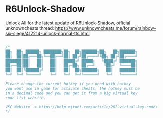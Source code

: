 # R6Unlock-Shadow
Unlock All for the latest update of R6Unlock-Shadow, official unknowncheats thread: https://www.unknowncheats.me/forum/rainbow-six-siege/412214-unlock-normal-tts.html

```c++

/*
██╗  ██╗ ██████╗ ████████╗██╗  ██╗███████╗██╗   ██╗███████╗
██║  ██║██╔═══██╗╚══██╔══╝██║ ██╔╝██╔════╝╚██╗ ██╔╝██╔════╝
███████║██║   ██║   ██║   █████╔╝ █████╗   ╚████╔╝ ███████╗
██╔══██║██║   ██║   ██║   ██╔═██╗ ██╔══╝    ╚██╔╝  ╚════██║
██║  ██║╚██████╔╝   ██║   ██║  ██╗███████╗   ██║   ███████║
╚═╝  ╚═╝ ╚═════╝    ╚═╝   ╚═╝  ╚═╝╚══════╝   ╚═╝   ╚══════╝

Please change the current hotkey if you need with hotkey
you want use in game for activate cheats, the hotkey must be
in a decimal code and you can get it from a big virtual key
code list website.

VKC Website -> https://help.mjtnet.com/article/262-virtual-key-codes
*/
```
